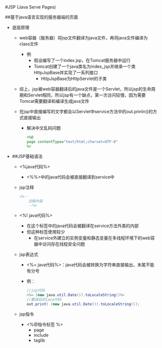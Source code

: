 #JSP (Java Serve Pages)

##基于java语言实现的服务器端的页面

- 底层原理
  - web容器（服务器）将jsp文件翻译为java文件，再将java文件编译为class文件
    - 例
      - 假设编写了一个index.jsp，在Tomcat服务器中运行
      - Tomcat创建了一个java类名为index_jsp并继承一个类HttpJspBase并实现了一系列接口
        - HttpJspBase为HttpServlet的子类
    
  - 综上，jsp被web容器翻译后的java文件是一个Servlet，所以jsp的生命周期和Servlet相同，所以jsp有一个缺点，第一次访问较慢，因为需要Tomcat需要翻译和编译生成java文件
  
  - 在jsp中直接编写的文字都会以Servlet中service方法中的out.prinln()的方式直接输出
  
    - 解决中文乱码问题
  
      ```jsp
      <%@
      page contentType="text/html;charset=UTF-8"
      %>
      ```
  
- ##JSP基础语法

  - <%java代码%>

    - <%%>中的java代码会被直接翻译到service中

  - jsp注释

    ```jsp
    <%--
        注释内容
        --%>
    ```

  - <%!  java代码%>

    - 在这个标签中的java代码会被翻译在service方法外类的内部
    - 但这种标签使用较少
      - 在service外建立的实例变量和静态变量在多线程环境下的web容器中访问存在线程安全问题

  - jsp表达式

    - <%= java代码%>：java代码会被转换为字符串直接输出，末尾不能有分号

    - 例：

      ```java
      //jsp代码
      <%= (new java.util.Date()).toLocaleString()%>
      //翻译后的java代码
      out.print( (new java.util.Date()).toLocaleString());
      ```

  - jsp指令

    - <%@指令标签 %>
      - page
      - include
      - taglib

